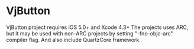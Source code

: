 VjButton
========

VjButton project requires iOS 5.0+ and Xcode 4.3+ The projects uses ARC, but it may be used with non-ARC projects by setting "-fno-objc-arc" compiler flag. And also include QuartzCore framework.
